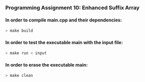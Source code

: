 ### Programming Assignment 10: Enhanced Suffix Array 

#### In order to compile main.cpp and their dependencies:

```bash
> make build
```

#### In order to test the executable main with the input file:

```bash
> make run < input
```

#### In order to erase the executable main:
           
```bash                 
> make clean
```
